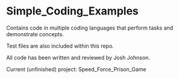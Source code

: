 # Simple_Coding_Examples
Contains code in multiple coding languages that perform tasks and demonstrate concepts. 

Test files are also included within this repo.

All code has been written and reviewed by Josh Johnson.

Current (unfinished) project: Speed_Force_Prison_Game